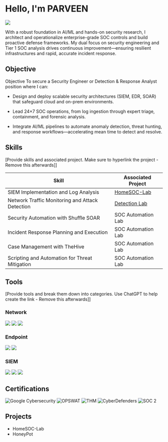 # Hello, I'm PARVEEN
<a href="https://www.linkedin.com/in/parveen-birthaliya-66b413314"><img src="https://img.shields.io/badge/-LinkedIn-0072b1?&style=for-the-badge&logo=linkedin&logoColor=white" /></a>


With a robust foundation in AI/ML and hands-on security research, I architect and operationalize enterprise-grade SOC controls and build proactive defense frameworks. My dual focus on security engineering and Tier 1 SOC analysis drives continuous improvement—ensuring resilient infrastructures and rapid, accurate incident response.

## Objective
Objective
To secure a Security Engineer or Detection & Response Analyst position where I can:

* Design and deploy scalable security architectures (SIEM, EDR, SOAR) that safeguard cloud and on-prem environments.

* Lead 24×7 SOC operations, from log ingestion through expert triage, containment, and forensic analysis.

* Integrate AI/ML pipelines to automate anomaly detection, threat hunting, and response workflows—accelerating mean time to detect and resolve.

## Skills
[Provide skills and associated project. Make sure to hyperlink the project - Remove this afterwards]]

| Skill                                         | Associated Project         |
|-----------------------------------------------|----------------------------|
| SIEM Implementation and Log Analysis          | <a href="https://google.com">HomeSOC-Lab</a>|
| Network Traffic Monitoring and Attack Detection | <a href="https://google.com">Detection Lab</a>|
| Security Automation with Shuffle SOAR         | SOC Automation Lab|
| Incident Response Planning and Execution      | SOC Automation Lab|
| Case Management with TheHive                  | SOC Automation Lab|
| Scripting and Automation for Threat Mitigation | SOC Automation Lab|

## Tools
[Provide tools and break them down into categories. Use ChatGPT to help create the link - Remove this afterwards]]

### Network
<div>
    <img src="https://img.shields.io/badge/-Wireshark-1679A7?&style=for-the-badge&logo=Wireshark&logoColor=white" />
    <img src="https://img.shields.io/badge/-NetworkMiner-EF3B2D?&style=for-the-badge&logo=NetworkMiner&logoColor=white" />
    <img src="https://img.shields.io/badge/-Zeek-777BB4?&style=for-the-badge&logo=Zeek&logoColor=white" />
</div>

### Endpoint
<div>
    <img src="https://img.shields.io/badge/-Microsoft_Defender_for_Endpoint-00A4EF?&style=for-the-badge&logo=Microsoft&logoColor=white" />
    <img src="https://img.shields.io/badge/-Sysmon-4B275F?&style=for-the-badge&logo=Velociraptor&logoColor=white" />
</div>

### SIEM
<div>
    <img src="https://img.shields.io/badge/ELK_Stack-0078D4?&style=for-the-badge&logo=Microsoft&logoColor=white" />
    <img src="https://img.shields.io/badge/-osTicket-000000?&style=for-the-badge&logo=Splunk&logoColor=white" />
    <img src="https://img.shields.io/badge/-TheHive-005571?&style=for-the-badge&logo=Elastic&logoColor=white" />
</div>

## Certifications

  <div> 
    <img src="https://img.shields.io/badge/-Google_Professional_Cyber_Security-4285F4?style=for-the-badge&logo=Google&logoColor=white" alt="Google Cybersecurity" />
    <img src="https://img.shields.io/badge/-OPSWAT-FF6F00?style=for-the-badge&logo=OPSWAT&logoColor=white" alt="OPSWAT" /> 
    <img src="https://img.shields.io/badge/-TryHackMe-22C55E?style=for-the-badge&logo=TryHackMe&logoColor=white" alt="THM" /> 
    <img src="https://img.shields.io/badge/-CyberDefenders_SOC-8B008B?style=for-the-badge&logoColor=white" alt="CyberDefenders" /> 
    <img src="https://img.shields.io/badge/-SOC 2-000000?style=for-the-badge&logo=HackTheBox&logoColor=white" alt="SOC 2" /> </div>
</div>

## Projects
- HomeSOC-Lab
- HoneyPot
